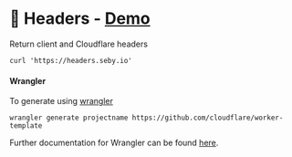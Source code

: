 # 🤖 Headers - [Demo](https://headers.seby.io)

Return client and Cloudflare headers

```
curl 'https://headers.seby.io'
```

#### Wrangler

To generate using [wrangler](https://github.com/cloudflare/wrangler)

```
wrangler generate projectname https://github.com/cloudflare/worker-template
```

Further documentation for Wrangler can be found [here](https://developers.cloudflare.com/workers/tooling/wrangler).
